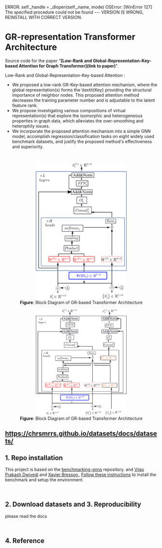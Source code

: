 ERROR:
    self._handle = _dlopen(self._name, mode)
OSError: [WinError 127] The specified procedure could not be found  --- VERSION IS WRONG, REINSTALL WITH CORRECT VERSION.

# GR-representation Transformer Architecture

Source code for the paper "**[Low-Rank and Global-Representation-Key-based Attention for Graph Transformer](link to paper)**".

Low-Rank and Global-Representation-Key-based Attention : 
- We proposed a low-rank GR-Key-based attention mechanism, where the global representation(s) forms the \textit{Key} providing the structural importance of neighbor nodes. This proposed attention method decreases the training parameter number and is adjustable to the latent feature rank. 
- We propose investigating various compositions of virtual representation(s) that explore the isomorphic and heterogeneous properties in graph data, which alleviates the over-smoothing and heterophily issues.
- We incorporate the proposed attention mechanism into a simple GNN model, accomplish regression/classification tasks on eight widely used benchmark datasets, and justify the proposed method's effectiveness and superiority. 
<br>

<p align="center">
  <img src="./docs/transf.png" alt="GR" width="300">
  <br>
  <b>Figure</b>: Block Diagram of GR-based Transformer Architecture
</p>

<p align="center">
  <img src="./docs/transfedge.png" alt="GR" width="300">
  <br>
  <b>Figure</b>: Block Diagram of GR-based Transformer Architecture
</p>

## https://chrsmrrs.github.io/datasets/docs/datasets/
## 1. Repo installation

This project is based on the [benchmarking-gnns](https://github.com/graphdeeplearning/benchmarking-gnns) repository.
and [Vijay Prakash Dwivedi](https://github.com/vijaydwivedi75) and [Xavier Bresson](https://github.com/xbresson)_
[Follow these instructions](./docs/01_benchmark_installation.md) to install the benchmark and setup the environment.


<br>

## 2. Download datasets and 3. Reproducibility 

please read the docs

<br>

## 4. Reference 
 
```

```


<br><br><br>

